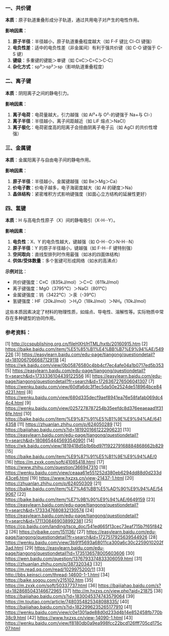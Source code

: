 ### 一、共价键
**本质**：原子轨道重叠形成分子轨道，通过共用电子对产生的电性作用。

**影响因素**：
1. **原子半径**：半径越小，原子轨道重叠程度越大（如 F-F 键比 Cl-Cl 键强）
2. **电负性差**：适中的电负性差（非金属间）有利于强共价键（如 C-O 键强于 C-S 键）
3. **键级**：多重键的键能＞单键（如 C≡C＞C=C＞C-C）
4. **杂化方式**：sp³＞sp²＞sp（影响轨道重叠程度）

### 二、离子键
**本质**：阴阳离子之间的静电引力。

**影响因素**：
1. **离子电荷**：电荷量越大，引力越强（如 Al³+与 O²-的键强于 Na+与 Cl-）
2. **离子半径**：半径越小，离子间距越近（如 LiF 熔点＞NaCl）
3. **离子极化**：电荷密度高的阳离子会扭曲阴离子电子云（如 AgCl 的共价性增强）

### 三、金属键
**本质**：金属阳离子与自由电子间的静电作用。

**影响因素**：
1. **原子半径**：半径越小，金属键越强（如 Be＞Mg＞Ca）
2. **价电子数**：价电子越多，电子海密度越大（如 Al 的硬度＞Na）
3. **晶体结构**：紧密堆积方式影响键强度（如面心立方结构的延展性更好）

### 四、氢键
**本质**：H 与高电负性原子（X）间的静电吸引（X-H···Y）。

**影响因素**：
1. **电负性**：X、Y 的电负性越大，键越强（如 O-H···O＞N-H···N）
2. **原子半径**：Y 的原子半径越小，键越强（如 F-H···F 键特别强）
3. **空间取向**：直线型排列时作用最强（如冰的四面体结构）
4. **供体/受体数量**：多个氢键可形成网络（如水的高沸点）

**示例对比**：
- 共价键强度：C≡C（835kJ/mol）＞C=C（611kJ/mol）
- 离子键强度：MgO（3795℃）＞NaCl（801℃）
- 金属键强度：钨（3422℃）＞汞（-39℃）
- 氢键强度：HF（20kJ/mol）＞H₂O（18kJ/mol）＞NH₃（10kJ/mol）

这些本质因素决定了材料的物理性质，如熔点、导电性、溶解性等。实际物质中常存在多种键型的协同作用。

### 参考资料：
[1] http://ccspublishing.org.cn/fileHXH/HTML/hxtb/20160915.htm
[2] https://baike.baidu.com/item/%E5%85%B1%E4%BB%B7%E9%94%AE/549226
[3] https://easylearn.baidu.com/edu-page/tiangong/questiondetail?id=1810067066687129118
[4] https://wk.baidu.com/view/0b05876580c4bb4cf7ec4afe04a1b0717ed5b353
[5] https://easylearn.baidu.com/edu-page/tiangong/questiondetail?fr=search&id=1733336104439122556
[6] https://easylearn.baidu.com/edu-page/tiangong/questiondetail?fr=search&id=1726367276506041307
[7] https://wenku.baidu.com/view/60dfa6dc3f1ec5da50e2524de518964bce84d231.html
[8] https://wenku.baidu.com/view/680d335decf9aef8941ea76e58fafab069dc44c4.html
[9] https://wenku.baidu.com/view/0257278787254b35eefdc8d376eeaeaad1f316fe.html
[10] https://baike.baidu.com/item/%E9%87%91%E5%B1%9E%E9%94%AE/6414358
[11] https://zhuanlan.zhihu.com/p/624050289
[12] https://baijiahao.baidu.com/s?id=1819201661222906231
[13] https://easylearn.baidu.com/edu-page/tiangong/questiondetail?fr=search&id=1808654445693540901
[14] https://wk.baidu.com/view/1819418d5b1b6bd97f192279168884868662b829
[15] https://baike.baidu.com/item/%E9%87%91%E5%B1%9E%E9%94%AE/0
[16] https://m.zxxk.com/soft/41085418.html
[17] https://www.zhihu.com/question/366947310
[18] https://wenku.baidu.com/view/ceaaa61e551252d380eb6294dd88d0d233d43ce6.html
[19] https://www.hxzxs.cn/view-21437-1.html
[20] https://zhuanlan.zhihu.com/p/624050309
[21] https://baike.baidu.com/item/%E7%A6%BB%E5%AD%90%E9%94%AE/549067
[22] https://baike.baidu.com/item/%E7%9B%90%E9%94%AE/6649159
[23] https://easylearn.baidu.com/edu-page/tiangong/questiondetail?fr=search&id=1733347680832130574
[24] https://easylearn.baidu.com/edu-page/tiangong/questiondetail?fr=search&id=1711308469038992381
[25] https://cp.baidu.com/landing/tscp_doc/541ed665f13cec73eaf715b7f65f8423
[26] https://vibaike.com/151136/
[27] https://easylearn.baidu.com/edu-page/tiangong/questiondetail?fr=search&id=1727517925639544926
[28] https://wenku.baidu.com/view/3b91f5693a68011ca300a6c30c2259010202f3ad.html
[29] https://easylearn.baidu.com/edu-page/tiangong/questiondetail?id=1735136578005603606
[30] https://wen.baidu.com/question/1376793374833306059.html
[31] https://zhuanlan.zhihu.com/p/387320343
[32] https://m.read.qq.com/read/1029975200/11
[33] http://bbs.keinsci.com/thread-14600-1-1.html
[34] https://baike.sogou.com/v215102.htm
[35] https://m.zxxk.com/soft/50337737.html
[36] https://baijiahao.baidu.com/s?id=1828685043146672965
[37] http://m.hxzxs.cn/view.php?aid=21875
[38] https://baijiahao.baidu.com/s?id=1830045374743579064
[39] https://m.toutiao.com/article/7480354825348088335/
[40] https://baijiahao.baidu.com/s?id=1822996235265177910
[41] https://wenku.baidu.com/view/c0e1301ade88d0d233d4b14e852458fb770b38c9.html
[42] https://www.hxzxs.cn/view-14090-1.html
[43] https://wenku.baidu.com/view/f8180db0a9ea998fcc22bcd126fff705cd175c07.html